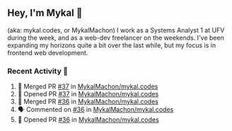 ## Hey, I'm Mykal 👋 
(aka: mykal.codes, or MykalMachon) I work as a Systems Analyst 1 at UFV during the week, and as a web-dev freelancer on the weekends. I've been expanding my horizons quite a bit over the last while, but my focus is in frontend web development.  

### Recent Activity 🚀

<!--START_SECTION:activity-->
1. 🎉 Merged PR [#37](https://github.com/MykalMachon/mykal.codes/pull/37) in [MykalMachon/mykal.codes](https://github.com/MykalMachon/mykal.codes)
2. 💪 Opened PR [#37](https://github.com/MykalMachon/mykal.codes/pull/37) in [MykalMachon/mykal.codes](https://github.com/MykalMachon/mykal.codes)
3. 🎉 Merged PR [#36](https://github.com/MykalMachon/mykal.codes/pull/36) in [MykalMachon/mykal.codes](https://github.com/MykalMachon/mykal.codes)
4. 🗣 Commented on [#36](https://github.com/MykalMachon/mykal.codes/issues/36) in [MykalMachon/mykal.codes](https://github.com/MykalMachon/mykal.codes)
5. 💪 Opened PR [#36](https://github.com/MykalMachon/mykal.codes/pull/36) in [MykalMachon/mykal.codes](https://github.com/MykalMachon/mykal.codes)
<!--END_SECTION:activity-->
